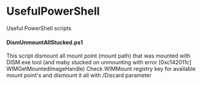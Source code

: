 # UsefulPowerShell
Useful PowerShell scripts

#### DismUnmountAllStucked.ps1

This script dismount all mount point (mount path) that was mounted with DISM.exe tool
(and maby stucked on unmounting with error [0xc142011c] WIMGetMountedImageHandle)
Check WIMMount registry key for available mount point's 
and dismount it all with /Discard parameter
